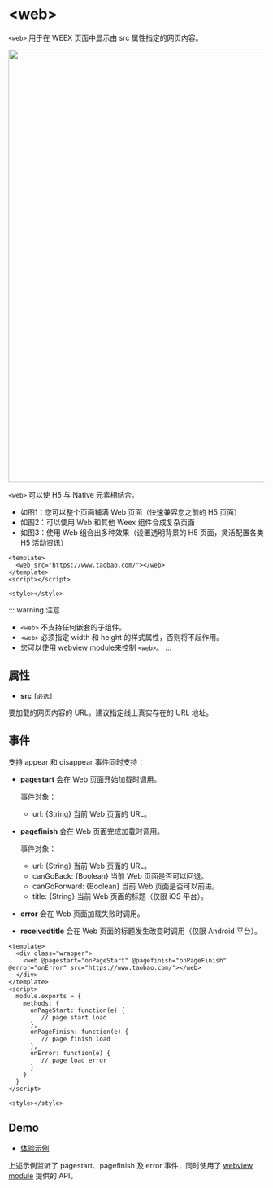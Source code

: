 
# &lt;web&gt;

`<web>` 用于在 WEEX 页面中显示由 src 属性指定的网页内容。

<div style="text-align: center"><img src="https://img.alicdn.com/tfs/TB161pxoiLaK1RjSZFxXXamPFXa-1465-758.png" width="850"></div>

`<web>` 可以使 H5 与 Native 元素相结合。

* 如图1：您可以整个页面铺满 Web 页面（快速兼容您之前的 H5 页面）
* 如图2：可以使用 Web 和其他 Weex 组件合成复杂页面
* 如图3：使用 Web 组合出多种效果（设置透明背景的 H5 页面，灵活配置各类 H5 活动资讯）

```vue
<template>
  <web src="https://www.taobao.com/"></web>
</template>
<script></script>

<style></style>
```

::: warning 注意
* `<web>` 不支持任何嵌套的子组件。
* `<web>` 必须指定 width 和 height 的样式属性，否则将不起作用。
* 您可以使用 [webview module](/docs/webview.html)来控制 `<web>`。
:::

## 属性

* **src** `[必选]`

要加载的网页内容的 URL。建议指定线上真实存在的 URL 地址。

## 事件

支持 appear 和 disappear 事件同时支持：

* **pagestart** 会在 Web 页面开始加载时调用。

    事件对象：
    - url: {String} 当前 Web 页面的 URL。

* **pagefinish** 会在 Web 页面完成加载时调用。

    事件对象：
    - url: {String} 当前 Web 页面的 URL。
    - canGoBack: {Boolean} 当前 Web 页面是否可以回退。
    - canGoForward: {Boolean} 当前 Web 页面是否可以前进。
    - title: {String} 当前 Web 页面的标题（仅限 iOS 平台）。

* **error** 会在 Web 页面加载失败时调用。

* **receivedtitle** 会在 Web 页面的标题发生改变时调用（仅限 Android 平台）。

```vue
<template>
  <div class="wrapper">
    <web @pagestart="onPageStart" @pagefinish="onPageFinish" @error="onError" src="https://www.taobao.com/"></web>
  </div>
</template>
<script>
  module.exports = {
    methods: {
      onPageStart: function(e) {
         // page start load
      },
      onPageFinish: function(e) {
         // page finish load
      },
      onError: function(e) {
         // page load error
      }
    }
  }
</script>

<style></style>
```

## Demo

* [体验示例](http://dotwe.org/vue/9f8a7be89a4ad881ff515145cc9306ea)

上述示例监听了 pagestart、pagefinish 及 error 事件，同时使用了  [webview module](/docs/webview.html) 提供的 API。